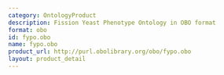 ```yaml
---
category: OntologyProduct
description: Fission Yeast Phenotype Ontology in OBO format
format: obo
id: fypo.obo
name: fypo.obo
product_url: http://purl.obolibrary.org/obo/fypo.obo
layout: product_detail
---
```

